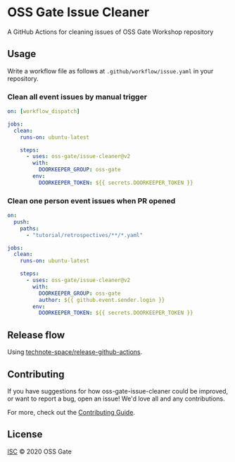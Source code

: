 # OSS Gate Issue Cleaner

A GitHub Actions for cleaning issues of OSS Gate Workshop repository

## Usage

Write a workflow file as follows at `.github/workflow/issue.yaml` in your repository.

### Clean all event issues by manual trigger

```yaml
on: [workflow_dispatch]

jobs:
  clean:
    runs-on: ubuntu-latest

    steps:
      - uses: oss-gate/issue-cleaner@v2
        with:
          DOORKEEPER_GROUP: oss-gate
        env:
          DOORKEEPER_TOKEN: ${{ secrets.DOORKEEPER_TOKEN }}
```

### Clean one person event issues when PR opened

```yaml
on:
  push:
    paths:
      - "tutorial/retrospectives/**/*.yaml"

jobs:
  clean:
    runs-on: ubuntu-latest

    steps:
      - uses: oss-gate/issue-cleaner@v2
        with:
          DOORKEEPER_GROUP: oss-gate
          author: ${{ github.event.sender.login }}
        env:
          DOORKEEPER_TOKEN: ${{ secrets.DOORKEEPER_TOKEN }}
```

## Release flow

Using [technote-space/release-github-actions](https://github.com/technote-space/release-github-actions).

## Contributing

If you have suggestions for how oss-gate-issue-cleaner could be improved, or want to report a bug, open an issue! We'd love all and any contributions.

For more, check out the [Contributing Guide](CONTRIBUTING.md).

## License

[ISC](LICENSE) © 2020 OSS Gate
